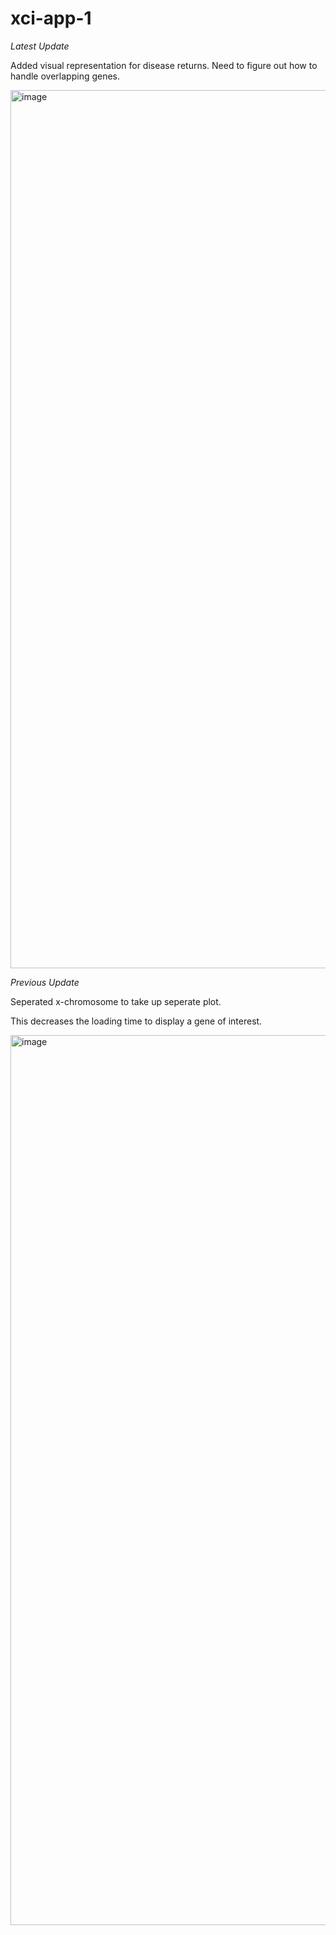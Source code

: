 # xci-app-1


*Latest Update* 

Added visual representation for disease returns. 
Need to figure out how to handle overlapping genes.

<img width="1405" alt="image" src="https://user-images.githubusercontent.com/71516524/102541289-3db10380-407e-11eb-9b3f-11f6ab564635.png">

*Previous Update*

Seperated x-chromosome to take up seperate plot.

This decreases the loading time to display a gene of interest.

<img width="1424" alt="image" src="https://user-images.githubusercontent.com/71516524/102528145-236e2a00-406c-11eb-8621-ffa901289873.png">